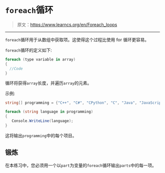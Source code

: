 # `foreach`循环

> 原文：<https://www.learncs.org/en/Foreach_loops>

* * *

`foreach`循环用于从数组中获取项。这使得这个过程比使用 for 循环更容易。

`foreach`循环的定义如下:

```cs
foreach (type variable in array)
{
  //Code
} 
```

循环将获得`array`长度，并遍历`array`的元素。

示例:

```cs
string[] programming = {"C++", "C#", "CPython", "C", "Java", "JavaScript"}; //An array

foreach (string language in programming)
{
   Console.WriteLine(language);
} 
```

这将输出`programming`中的每个项目。

## 锻炼

在本练习中，您必须用一个以`part`为变量的`foreach`循环输出`parts`中的每一项。